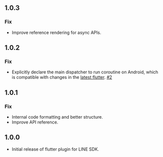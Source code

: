 ## 1.0.3

### Fix

* Improve reference rendering for async APIs.

## 1.0.2

### Fix

* Explicitly declare the main dispatcher to run coroutine on Android, which is compatible with changes in the [latest flutter](https://github.com/flutter/flutter/issues/34993). [#2](https://github.com/line/flutter_line_sdk/issues/2)

## 1.0.1

### Fix

* Internal code formatting and better structure.
* Improve API reference.

## 1.0.0

* Initial release of flutter plugin for LINE SDK.
